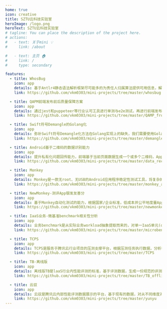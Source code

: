 ```yaml
---
home: true
icon: creative
title: SZTU云科技实验室
heroImage: /logo.png
heroText: SZTU云科技实验室
# tagline: You can place the description of the project here.
# actions:
#   - text: 关于mini 💡
#     link: /about

#   - text: 主页 🏠
#     link: /
#     type: secondary

features:
  - title: WhosBug
    icon: app
    details: 基于Antlr4静态语法解析框架尽可能多的为责任人归属算法提供可用信息，解决antlr4 golang runtime对python target language的支持问题。
    link: https://github.com/vkm0303/mini-projects/tree/master/whosbug

  - title: QAPM前端发布前后质量保障方案
    icon: app
    details: 通过jest和puppeteer等行业认可工具进行单测与e2e测试，再进行前端发布前后的图像对比测试，帮助前端形成快速迭代的良好条件。
    link: https://github.com/vkm0303/mini-projects/tree/master/QAMP_frontend

  - title: Swift符号Demangle的Golang化
    icon: app
    details: 弥补Swift符号Demangle化方法在Golang实现上的缺失，我们需要使用Golang开发一个Demangle化Swift符号的模块
    link: https://github.com/vkm0303/mini-projects/tree/master/demangle_swift_symbol_golang

  - title: Android基于二维码的数据识别能力
    icon: app
    details: 提升私有化问题回传能力，前端基于当前页面数据生成一个或多个二维码，App可扫码识别并还原。
    link: https://github.com/vkm0303/mini-projects/tree/master/data_recognition_QR_android

  - title: Monkey
    icon: app
    details: Monkey是一款无root、无USB的Android应用程序稳定性测试工具，将复杂的稳定性测试流程集成在一个便捷可靠的智能monkey客户端中，通过几分钟的简单接入配置即可开始进行测试，真正实现测试自动化。
    link: https://github.com/vkm0303/mini-projects/tree/master/monkey_android

  - title: NewMonkey-测评App银发友善分
    icon: app
    details: 基于Monkey自动化测试的能力，根据国家/企业标准，低成本并公平地度量App的适老能力，并且自动化输出改进建议报告，加速社区改善速度。
    link: https://github.com/vkm0303/mini-projects/tree/master/newmonkey_android

  - title: IaaS业务-微基准benchmark相关性分析
    icon: app
    details: 业务benchmark是从实际业务workload抽象提取而来的，对单一IaaS单元(cpu、内存...)的依赖不明确，通过分析两者之间的关联关系，则预期可判断业务benchmark对各IaaS单元的依赖度。
    link: https://github.com/vkm0303/mini-projects/tree/master/microbenchmark_correlation_analysis

  - title: TCPS
    icon: app
    details: TCPS是服务于腾讯云行业项目的压测支撑平台，根据压测任务执行数据，分析被测目标是否达标，并输出最终测试报告，以邮件、微信等方式通知到相关人员，保障项目快速可靠的交付。
    link: https://github.com/vkm0303/mini-projects/tree/master/TCPS

  - title: TB-离线版
    icon: app
    details: 离线版TB是laaS行业内性能评测的标准，基于评测数据，生成一份规范的评测报告。
    link: https://github.com/vkm0303/mini-projects/tree/master/TB_offline

  - title: 云驭
    icon: app
    details: 云驭是腾讯云内部性能评测数据展示的平台，基于现有的数据，对从不同维度对数据进行对比以及聚合生成报告。
    link: https://github.com/vkm0303/mini-projects/tree/master/yunyu
---
```

